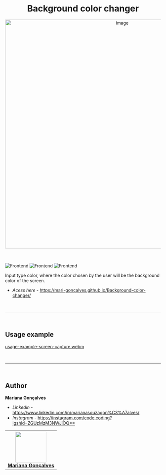 <h1 align="center">  Background color changer </h1>

<div align="center">
  <img width="742" alt="image" src="https://user-images.githubusercontent.com/120994185/236849030-eafe7399-8b1e-41ab-8964-ba81ddbd858f.png">
</div>

<br>
<br>

![Frontend](https://img.shields.io/badge/Frontend-HTML5-orange?style=for-the-badge&logo=appveyor)
![Frontend](https://img.shields.io/badge/Style-CSS3-blue?style=for-the-badge&logo=appveyor)
![Frontend](https://img.shields.io/badge/Dinamic-Javascript-yellow?style=for-the-badge&logo=appveyor)

Input type color, where the color chosen by the user will be the background color of the screen.
* *Acess here* - https://mari-goncalves.github.io/Background-color-changer/

<br>

---

<br>

## Usage example

  [usage-example-screen-capture.webm](https://github.com/Mari-Goncalves/Background-color-changer/assets/120994185/4206eaa1-432f-4d6e-afe1-c6ef0cf03d98)

<br>

---

<br>

## Author

**Mariana Gonçalves** 

* *Linkedin* - https://www.linkedin.com/in/marianasouzagon%C3%A7alves/
* *Instagram* - https://instagram.com/code.coding?igshid=ZGUzMzM3NWJiOQ== 

<table>
  <tr>
    <td align="center"><a href="https://github.com/Mari-Goncalves"><img src="https://github.com/Mari-Goncalves/Portfolio/assets/120994185/7a7a7da0-219a-40e8-9cc7-6e4ec557cf85" width="100px;" alt=""/>
      <br /><sub><b><a href="https://github.com/Mari-Goncalves">Mariana Gonçalves</a></b>
      </sub></a><br/></td>
  </tr>
</table>


<br>
